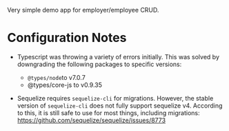 Very simple demo app for employer/employee CRUD.

# Configuration Notes
  - Typescript was throwing a variety of errors initially. This was solved by downgrading the following packages to specific versions:
    - `@types/node`to v7.0.7
    - @types/core-js to v0.9.35

- Sequelize requires `sequelize-cli` for migrations. However, the stable version of `sequelize-cli` does not fully support sequelize v4. According to this, it is still safe to use for most things, including migrations: https://github.com/sequelize/sequelize/issues/8773